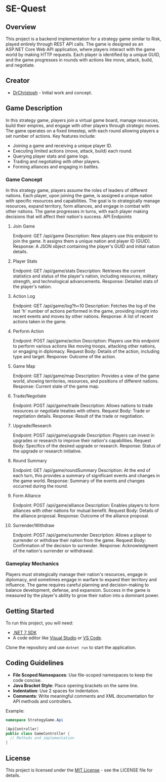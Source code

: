 # SE-Quest

## Overview

This project is a backend implementation for a strategy game similar to Risk, played entirely through REST API calls. The game is designed as an ASP.NET Core Web API application, where players interact with the game world by making HTTP requests. Each player is identified by a unique GUID, and the game progresses in rounds with actions like move, attack, build, and negotiate.

## Creator

- [DrChristoph](<[Your-Profile-Link](https://github.com/DrChristophFH)>) - Initial work and concept.

## Game Description

In this strategy game, players join a virtual game board, manage resources, build their empires, and engage with other players through strategic moves. The game operates on a fixed timestep, with each round allowing players a set number of actions. Key features include:

- Joining a game and receiving a unique player ID.
- Executing limited actions (move, attack, build) each round.
- Querying player stats and game logs.
- Trading and negotiating with other players.
- Forming alliances and engaging in battles.

### Game Concept

In this strategy game, players assume the roles of leaders of different nations. Each player, upon joining the game, is assigned a unique nation with specific resources and capabilities. The goal is to strategically manage resources, expand territory, form alliances, and engage in combat with other nations. The game progresses in turns, with each player making decisions that will affect their nation's success.
API Endpoints

1. Join Game

   Endpoint: GET /api/game
   Description: New players use this endpoint to join the game. It assigns them a unique nation and player ID (GUID).
   Response: A JSON object containing the player's GUID and initial nation details.

2. Player Stats

   Endpoint: GET /api/game/stats
   Description: Retrieves the current statistics and status of the player's nation, including resources, military strength, and technological advancements.
   Response: Detailed stats of the player's nation.

3. Action Log

   Endpoint: GET /api/game/log?h=10
   Description: Fetches the log of the last 'h' number of actions performed in the game, providing insight into recent events and moves by other nations.
   Response: A list of recent actions taken in the game.

4. Perform Action

   Endpoint: POST /api/game/action
   Description: Players use this endpoint to perform various actions like moving troops, attacking other nations, or engaging in diplomacy.
   Request Body: Details of the action, including type and target.
   Response: Outcome of the action.

5. Game Map

   Endpoint: GET /api/game/map
   Description: Provides a view of the game world, showing territories, resources, and positions of different nations.
   Response: Current state of the game map.

6. Trade/Negotiate

   Endpoint: POST /api/game/trade
   Description: Allows nations to trade resources or negotiate treaties with others.
   Request Body: Trade or negotiation details.
   Response: Result of the trade or negotiation.

7. Upgrade/Research

   Endpoint: POST /api/game/upgrade
   Description: Players can invest in upgrades or research to improve their nation's capabilities.
   Request Body: Specifics of the desired upgrade or research.
   Response: Status of the upgrade or research initiative.

8. Round Summary

   Endpoint: GET /api/game/roundSummary
   Description: At the end of each turn, this provides a summary of significant events and changes in the game world.
   Response: Summary of the events and changes occurred during the round.

9. Form Alliance

   Endpoint: POST /api/game/alliance
   Description: Enables players to form alliances with other nations for mutual benefit.
   Request Body: Details of the alliance proposal.
   Response: Outcome of the alliance proposal.

10. Surrender/Withdraw

    Endpoint: POST /api/game/surrender
    Description: Allows a player to surrender or withdraw their nation from the game.
    Request Body: Confirmation of the decision to surrender.
    Response: Acknowledgment of the nation's surrender or withdrawal.

### Gameplay Mechanics

Players must strategically manage their nation's resources, engage in diplomacy, and sometimes engage in warfare to expand their territory and influence. The game requires careful planning and decision-making to balance development, defense, and expansion. Success in the game is measured by the player's ability to grow their nation into a dominant power.

## Getting Started

To run this project, you will need:

- [.NET 7 SDK](https://dotnet.microsoft.com/download/dotnet/7.0)
- A code editor like [Visual Studio](https://visualstudio.microsoft.com/) or [VS Code](https://code.visualstudio.com/).

Clone the repository and use `dotnet run` to start the application.

## Coding Guidelines

- **File Scoped Namespaces**: Use file-scoped namespaces to keep the code concise.
- **Java Bracket Style**: Place opening brackets on the same line.
- **Indentation**: Use 2 spaces for indentation.
- **Comments**: Write meaningful comments and XML documentation for API methods and controllers.

Example:

```csharp
namespace StrategyGame.Api

[ApiController]
public class GameController {
  // Methods and implementation
}
```

## License

This project is licensed under the [MIT License](LICENSE.md) - see the LICENSE file for details.
